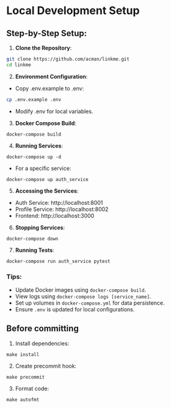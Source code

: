 # Local Development Setup

## Step-by-Step Setup:

1. **Clone the Repository**:
```bash
git clone https://github.com/acman/linkme.git
cd linkme
```

2. **Environment Configuration**:

* Copy .env.example to .env:
```bash
cp .env.example .env
```
* Modify .env for local variables.

3. **Docker Compose Build**:

```
docker-compose build
```

4. **Running Services**:

```
docker-compose up -d
```

* For a specific service:

```
docker-compose up auth_service
```

5. **Accessing the Services**:

* Auth Service: http://localhost:8001
* Profile Service: http://localhost:8002
* Frontend: http://localhost:3000

6. **Stopping Services**:

```
docker-compose down
```

7. **Running Tests**:

```
docker-compose run auth_service pytest
```

### Tips:
* Update Docker images using `docker-compose build`.
* View logs using `docker-compose logs [service_name]`.
* Set up volumes in `docker-compose.yml` for data persistence.
* Ensure `.env` is updated for local configurations.

## Before committing

1. Install dependencies:

```
make install
```

2. Create precommit hook:

```
make precommit
```

3. Format code:

```
make autofmt
```
